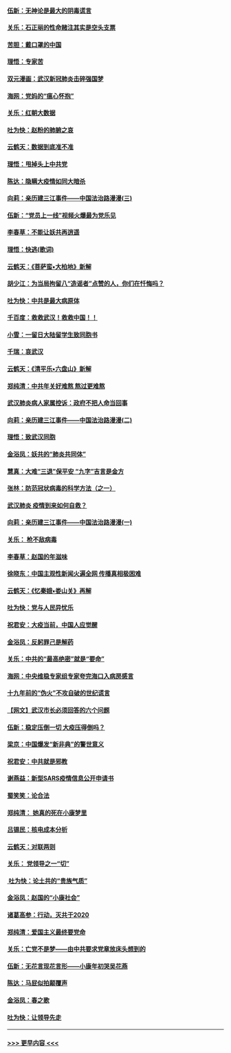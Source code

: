 #### [伍新：无神论是最大的阴毒谎言](../pages/nsc993/n11846129.md?t=02060411) 
#### [关乐：石正丽的性命赌注其实是空头支票](../pages/nsc993/n11846109.md?t=02060411) 
#### [苦胆：戴口罩的中国](../pages/nsc993/n11845576.md?t=02060411) 
#### [理悟：专家苦](../pages/nsc993/n11845564.md?t=02060411) 
#### [双元漫画：武汉新冠肺炎击碎强国梦](../pages/nsc993/n11843320.md?t=02060411) 
#### [海网：党妈的“瘟心怀抱”](../pages/nsc993/n11840740.md?t=02060411) 
#### [关乐：红朝大数据](../pages/nsc993/n11840675.md?t=02060411) 
#### [吐为快：赵粉的肺腑之哀](../pages/nsc993/n11840618.md?t=02060411) 
#### [云鹤天：数据到底准不准](../pages/nsc993/n11840325.md?t=02060411) 
#### [理悟：甩掉头上中共党](../pages/nsc993/n11838826.md?t=02060411) 
#### [陈达：隐瞒大疫情如同大暗杀](../pages/nsc993/n11838771.md?t=02060411) 
#### [向莉：亲历建三江事件——中国法治路漫漫(三)](../pages/nsc993/n11831825.md?t=02060411) 
#### [伍新：“党员上一线”视频火爆最为党乐见](../pages/nsc993/n11838200.md?t=02060411) 
#### [李春草：不能让妖共再逍遥](../pages/nsc993/n11838102.md?t=02060411) 
#### [理悟：快逃(歌词)](../pages/nsc993/n11838083.md?t=02060411) 
#### [云鹤天：《菩萨蛮▪大柏地》新解](../pages/nsc993/n11838059.md?t=02060411) 
#### [胡少江：为当局拘留八“造谣者”点赞的人，你们在忏悔吗？](../pages/nsc993/n11836801.md?t=02060411) 
#### [吐为快：中共是最大病原体](../pages/nsc993/n11836748.md?t=02060411) 
#### [千百度：救救武汉！救救中国！！](../pages/nsc993/n11836145.md?t=02060411) 
#### [小雪：一留日大陆留学生致同胞书](../pages/nsc993/n11834624.md?t=02060411) 
#### [千瑞：哀武汉](../pages/nsc993/n11833647.md?t=02060411) 
#### [云鹤天：《清平乐▪六盘山》新解](../pages/nsc993/n11833611.md?t=02060411) 
#### [郑纯清：中共年关好难熬 熬过更难熬](../pages/nsc993/n11833489.md?t=02060411) 
#### [武汉肺炎病人家属控诉：政府不把人命当回事](../pages/nsc993/n11833205.md?t=02060411) 
#### [向莉：亲历建三江事件——中国法治路漫漫(二)](../pages/nsc993/n11829102.md?t=02060411) 
#### [理悟：致武汉同胞](../pages/nsc993/n11831522.md?t=02060411) 
#### [金浴凤：妖共的“肺炎共同体”](../pages/nsc993/n11829448.md?t=02060411) 
#### [慧真：大难“三退”保平安 “九字”吉言是金方](../pages/nsc993/n11829501.md?t=02060411) 
#### [张林：防范冠状病毒的科学方法（之一）](../pages/nsc993/n11828618.md?t=02060411) 
#### [武汉肺炎 疫情到来如何自救？](../pages/nsc993/n11827632.md?t=02060411) 
#### [向莉：亲历建三江事件——中国法治路漫漫(一)](../pages/nsc993/n11827190.md?t=02060411) 
#### [关乐： 枪不敌病毒](../pages/nsc993/n11826746.md?t=02060411) 
#### [李春草：赵国的年滋味](../pages/nsc993/n11826321.md?t=02060411) 
#### [徐晓东：中国主观性新闻火遍全网 传播真相极困难](../pages/nsc993/n11826508.md?t=02060411) 
#### [云鹤天：《忆秦娥▪娄山关》再解](../pages/nsc993/n11824682.md?t=02060411) 
#### [吐为快：党与人民异忧乐](../pages/nsc993/n11824660.md?t=02060411) 
#### [祝君安：大疫当前，中国人应觉醒](../pages/nsc993/n11821946.md?t=02060411) 
#### [金浴凤：反躬罪己是解药](../pages/nsc993/n11820280.md?t=02060411) 
#### [关乐：中共的“最高绝密”就是“要命”](../pages/nsc993/n11816946.md?t=02060411) 
#### [海网：中央维稳专家组专家夸完海口入病房感言](../pages/nsc993/n11815138.md?t=02060411) 
#### [十九年前的“伪火”不攻自破的世纪谎言](../pages/nsc993/n11813238.md?t=02060411) 
#### [【网文】武汉市长必须回答的六个问题](../pages/nsc993/n11813848.md?t=02060411) 
#### [伍新：稳定压倒一切 大疫压得倒吗？](../pages/nsc993/n11812634.md?t=02060411) 
#### [梁京：中国爆发“新非典”的警世意义](../pages/nsc993/n11812554.md?t=02060411) 
#### [祝君安：中共就是邪教](../pages/nsc993/n11812431.md?t=02060411) 
#### [谢燕益：新型SARS疫情信息公开申请书](../pages/nsc993/n11808840.md?t=02060411) 
#### [蜀笑笑：论合法](../pages/nsc993/n11808064.md?t=02060411) 
#### [郑纯清： 她真的死在小康梦里](../pages/nsc993/n11806623.md?t=02060411) 
#### [吕锡民：核电成本分析](../pages/nsc993/n11806284.md?t=02060411) 
#### [云鹤天：对联两则](../pages/nsc993/n11805957.md?t=02060411) 
#### [关乐： 党领导之一“切”](../pages/nsc993/n11804505.md?t=02060411) 
#### [ 吐为快：论土共的“贵族气质”](../pages/nsc993/n11804490.md?t=02060411) 
#### [金浴凤：赵国的“小康社会”](../pages/nsc993/n11804452.md?t=02060411) 
#### [诸葛高参：行动，灭共于2020](../pages/nsc993/n11804120.md?t=02060411) 
#### [郑纯清：爱国主义最终要党命](../pages/nsc993/n11802197.md?t=02060411) 
#### [关乐：亡党不是梦——由中共要求党章放床头想到的](../pages/nsc993/n11802156.md?t=02060411) 
#### [伍新：无花言现花言形——小康年初哭吴花燕](../pages/nsc993/n11800044.md?t=02060411) 
#### [陈达：马屁似拍颠覆声](../pages/nsc993/n11800010.md?t=02060411) 
#### [金浴凤：春之歌](../pages/nsc993/n11797687.md?t=02060411) 
#### [吐为快：让领导先走](../pages/nsc993/n11797512.md?t=02060411) 

----
#### [ >>> 更早内容 <<< ](../indexes/nsc993-earlier.md)
